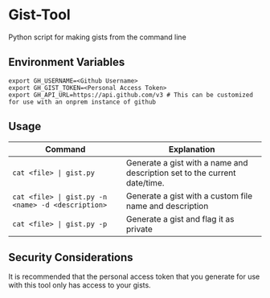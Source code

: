 # Gist-Tool
Python script for making gists from the command line

## Environment Variables

```
export GH_USERNAME=<Github Username>
export GH_GIST_TOKEN=<Personal Access Token>
export GH_API_URL=https://api.github.com/v3 # This can be customized for use with an onprem instance of github
```

## Usage

Command                                           | Explanation
------------------------------------------------- | -------------------------------------------------------------------------
`cat <file> \| gist.py`                            | Generate a gist with a name and description set to the current date/time.
`cat <file> \| gist.py -n <name> -d <description>` | Generate a gist with a custom file name and description
`cat <file> \| gist.py -p`                         | Generate a gist and flag it as private


## Security Considerations

It is recommended that the personal access token that you generate for use with this tool only has access to your gists.


